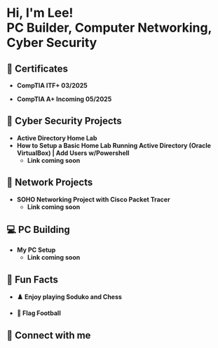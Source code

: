 <h1>Hi, I'm Lee! <br/><a>PC Builder</a>, <a>Computer Networking</a>, <a>Cyber Security</a></h1>

<h2> 📖 Certificates</h2>

- <b>CompTIA ITF+ 03/2025</b>

- <b>CompTIA A+ Incoming 05/2025</b>

<h2> 🔐 Cyber Security Projects</h2>

- <b>Active Directory Home Lab</b>
 - <b>How to Setup a Basic Home Lab Running Active Directory (Oracle VirtualBox) | Add Users w/Powershell</b>
   - <b>Link coming soon</b>
 
<h2> 🛜 Network Projects</h2>

- <b>SOHO Networking Project with Cisco Packet Tracer</b>
   - <b>Link coming soon</b>

<h2> 💻 PC Building </h2>

- <b>My PC Setup</b>
  - <b>Link coming soon</b>

<h2> 🎈 Fun Facts</h2>

 - <b> ♟️ Enjoy playing Soduko and Chess</b>
 
 - <b> 🏈 Flag Football</b>

<h2> 🤳 Connect with me</h2>

[linkedin]: www.linkedin.com/in/lee-thao-856b95174

<!---
lthao1726/lthao1726 is a ✨ special ✨ repository because its `README.md` (this file) appears on your GitHub profile.
You can click the Preview link to take a look at your changes.
--->
